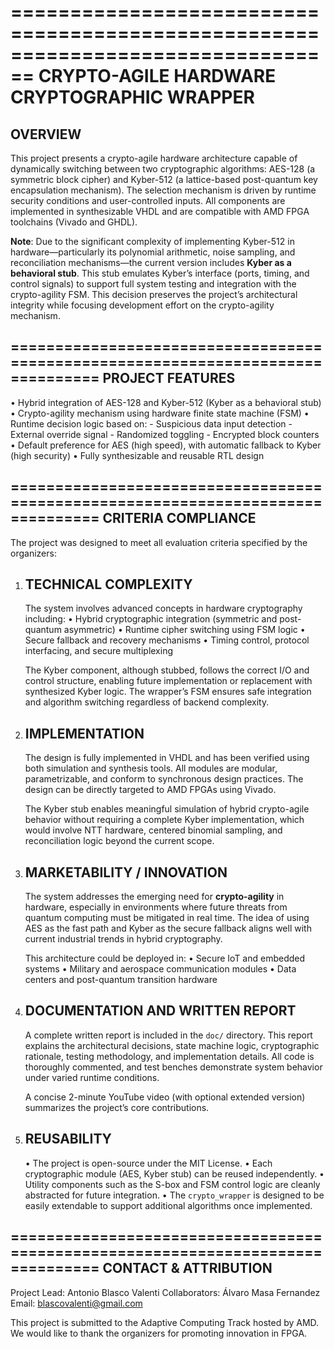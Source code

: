 ================================================================================
CRYPTO-AGILE HARDWARE CRYPTOGRAPHIC WRAPPER
================================================================================

OVERVIEW
--------

This project presents a crypto-agile hardware architecture capable of dynamically switching between two cryptographic algorithms: AES-128 (a symmetric block cipher) and Kyber-512 (a lattice-based post-quantum key encapsulation mechanism). The selection mechanism is driven by runtime security conditions and user-controlled inputs. All components are implemented in synthesizable VHDL and are compatible with AMD FPGA toolchains (Vivado and GHDL).

**Note**: Due to the significant complexity of implementing Kyber-512 in hardware—particularly its polynomial arithmetic, noise sampling, and reconciliation mechanisms—the current version includes **Kyber as a behavioral stub**. This stub emulates Kyber’s interface (ports, timing, and control signals) to support full system testing and integration with the crypto-agility FSM. This decision preserves the project’s architectural integrity while focusing development effort on the crypto-agility mechanism.

================================================================================
PROJECT FEATURES
----------------

• Hybrid integration of AES-128 and Kyber-512 (Kyber as a behavioral stub)
• Crypto-agility mechanism using hardware finite state machine (FSM)
• Runtime decision logic based on:
    - Suspicious data input detection
    - External override signal
    - Randomized toggling
    - Encrypted block counters
• Default preference for AES (high speed), with automatic fallback to Kyber (high security)
• Fully synthesizable and reusable RTL design


================================================================================
CRITERIA COMPLIANCE
-------------------

The project was designed to meet all evaluation criteria specified by the organizers:

1. TECHNICAL COMPLEXITY
   ---------------------
   The system involves advanced concepts in hardware cryptography including:
   • Hybrid cryptographic integration (symmetric and post-quantum asymmetric)
   • Runtime cipher switching using FSM logic
   • Secure fallback and recovery mechanisms
   • Timing control, protocol interfacing, and secure multiplexing

   The Kyber component, although stubbed, follows the correct I/O and control structure, enabling future implementation or replacement with synthesized Kyber logic. The wrapper’s FSM ensures safe integration and algorithm switching regardless of backend complexity.

2. IMPLEMENTATION
   ----------------
   The design is fully implemented in VHDL and has been verified using both simulation and synthesis tools. All modules are modular, parametrizable, and conform to synchronous design practices. The design can be directly targeted to AMD FPGAs using Vivado.

   The Kyber stub enables meaningful simulation of hybrid crypto-agile behavior without requiring a complete Kyber implementation, which would involve NTT hardware, centered binomial sampling, and reconciliation logic beyond the current scope.

3. MARKETABILITY / INNOVATION
   ---------------------------
   The system addresses the emerging need for **crypto-agility** in hardware, especially in environments where future threats from quantum computing must be mitigated in real time. The idea of using AES as the fast path and Kyber as the secure fallback aligns well with current industrial trends in hybrid cryptography.

   This architecture could be deployed in:
   • Secure IoT and embedded systems
   • Military and aerospace communication modules
   • Data centers and post-quantum transition hardware

4. DOCUMENTATION AND WRITTEN REPORT
   ----------------------------------
   A complete written report is included in the `doc/` directory. This report explains the architectural decisions, state machine logic, cryptographic rationale, testing methodology, and implementation details. All code is thoroughly commented, and test benches demonstrate system behavior under varied runtime conditions.

   A concise 2-minute YouTube video (with optional extended version) summarizes the project’s core contributions.

5. REUSABILITY
   ------------
   • The project is open-source under the MIT License.
   • Each cryptographic module (AES, Kyber stub) can be reused independently.
   • Utility components such as the S-box and FSM control logic are cleanly abstracted for future integration.
   • The `crypto_wrapper` is designed to be easily extendable to support additional algorithms once implemented.

================================================================================
CONTACT & ATTRIBUTION
---------------------

Project Lead: Antonio Blasco Valenti
Collaborators: Álvaro Masa Fernandez
Email: blascovalenti@gmail.com

This project is submitted to the Adaptive
Computing Track hosted by AMD.
We would like to thank the organizers for promoting innovation in FPGA.
